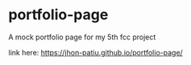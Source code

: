 # portfolio-page
A mock portfolio page for my 5th fcc project

link here: 
https://jhon-patiu.github.io/portfolio-page/

